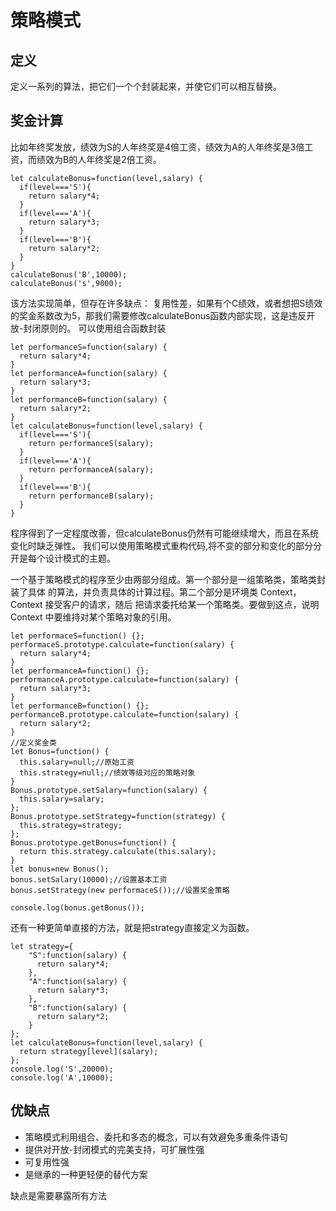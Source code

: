 # 策略模式
## 定义
定义一系列的算法，把它们一个个封装起来，并使它们可以相互替换。

## 奖金计算
比如年终奖发放，绩效为S的人年终奖是4倍工资，绩效为A的人年终奖是3倍工资，而绩效为B的人年终奖是2倍工资。
```ecmascript 6
let calculateBonus=function(level,salary) {
  if(level==='S'){
  	return salary*4;
  }
  if(level==='A'){
  	return salary*3;
  }
  if(level==='B'){
  	return salary*2;
  }
}
calculateBonus('B',10000);
calculateBonus('s',9000);
```
该方法实现简单，但存在许多缺点：
复用性差，如果有个C绩效，或者想把S绩效的奖金系数改为5，那我们需要修改calculateBonus函数内部实现，这是违反开放-封闭原则的。
可以使用组合函数封装
```ecmascript 6
let performanceS=function(salary) {
  return salary*4;
}
let performanceA=function(salary) {
  return salary*3;
}
let performanceB=function(salary) {
  return salary*2;
}
let calculateBonus=function(level,salary) {
  if(level==='S'){
  	return performanceS(salary);
  }
  if(level==='A'){
  	return performanceA(salary);
  }
  if(level==='B'){
  	return performanceB(salary);
  }
}
```
程序得到了一定程度改善，但calculateBonus仍然有可能继续增大，而且在系统变化时缺乏弹性。
我们可以使用策略模式重构代码,将不变的部分和变化的部分分开是每个设计模式的主题。

 一个基于策略模式的程序至少由两部分组成。第一个部分是一组策略类，策略类封装了具体
     的算法，并负责具体的计算过程。第二个部分是环境类 Context，Context 接受客户的请求，随后
     把请求委托给某一个策略类。要做到这点，说明 Context 中要维持对某个策略对象的引用。   
```ecmascript 6
let performaceS=function() {};
performaceS.prototype.calculate=function(salary) {
  return salary*4;
}
let performanceA=function() {};
performanceA.prototype.calculate=function(salary) {
  return salary*3;
}
let performanceB=function() {};
performanceB.prototype.calculate=function(salary) {
  return salary*2;
}
//定义奖金类
let Bonus=function() {
  this.salary=null;//原始工资
  this.strategy=null;//绩效等级对应的策略对象
}
Bonus.prototype.setSalary=function(salary) {
  this.salary=salary;
};
Bonus.prototype.setStrategy=function(strategy) {
  this.strategy=strategy;
};
Bonus.prototype.getBonus=function() {
  return this.strategy.calculate(this.salary);
}
let bonus=new Bonus();
bonus.setSalary(10000);//设置基本工资
bonus.setStrategy(new performaceS());//设置奖金策略

console.log(bonus.getBonus());
```
还有一种更简单直接的方法，就是把strategy直接定义为函数。
```ecmascript 6
let strategy={
	"S":function(salary) {
	  return salary*4;
	},
	"A":function(salary) {
	  return salary*3;
	},
	"B":function(salary) {
	  return salary*2;
	}
};
let calculateBonus=function(level,salary) {
  return strategy[level](salary);
};
console.log('S',20000);
console.log('A',10000);
```
## 优缺点
+ 策略模式利用组合、委托和多态的概念，可以有效避免多重条件语句
+ 提供对开放-封闭模式的完美支持，可扩展性强
+ 可复用性强
+ 是继承的一种更轻便的替代方案

缺点是需要暴露所有方法